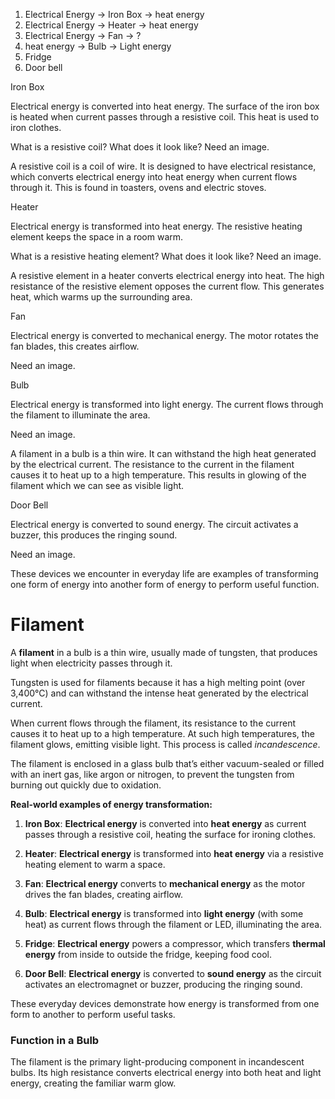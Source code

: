 1. Electrical Energy -> Iron Box -> heat energy
2. Electrical Energy -> Heater -> heat energy
3. Electrical Energy -> Fan -> ?
4. heat energy -> Bulb -> Light energy
5. Fridge
6. Door bell


Iron Box

Electrical energy is converted into heat energy. The surface of the iron box is heated when current passes through a resistive coil. This heat is used to iron clothes.

What is a resistive coil? What does it look like? Need an image.

A resistive coil is a coil of wire. It is designed to have electrical resistance, which converts electrical energy into heat energy when current flows through it. This is found in toasters, ovens and electric stoves.

Heater

Electrical energy is transformed into heat energy. The resistive heating element keeps the space in a room warm.

What is a resistive heating element? What does it look like? Need an image.

A resistive element in a heater converts electrical energy into heat. The high resistance of the resistive element opposes the current flow. This generates heat, which warms up the surrounding area.

Fan

Electrical energy is converted to mechanical energy. The motor rotates the fan blades, this creates airflow.

Need an image.

Bulb

Electrical energy is transformed into light energy. The current flows through the filament to illuminate the area.

Need an image.

A filament in a bulb is a thin wire. It can withstand the high heat generated by the electrical current. The resistance to the current in the filament causes it to heat up to a high temperature. This results in glowing of the filament which we can see as visible light.

Door Bell

Electrical energy is converted to sound energy. The circuit activates a buzzer, this produces the ringing sound.

Need an image.

These devices we encounter in everyday life are examples of transforming one form of energy into another form of energy to perform useful function.


# Filament

A **filament** in a bulb is a thin wire, usually made of tungsten, that produces light when electricity passes through it.

Tungsten is used for filaments because it has a high melting point (over 3,400°C) and can withstand the intense heat generated by the electrical current.

When current flows through the filament, its resistance to the current causes it to heat up to a high temperature. At such high temperatures, the filament glows, emitting visible light. This process is called *incandescence*.

The filament is enclosed in a glass bulb that’s either vacuum-sealed or filled with an inert gas, like argon or nitrogen, to prevent the tungsten from burning out quickly due to oxidation.

**Real-world examples of energy transformation:**

1. **Iron Box**: **Electrical energy** is converted into **heat energy** as current passes through a resistive coil, heating the surface for ironing clothes.

2. **Heater**: **Electrical energy** is transformed into **heat energy** via a resistive heating element to warm a space.

3. **Fan**: **Electrical energy** converts to **mechanical energy** as the motor drives the fan blades, creating airflow.

4. **Bulb**: **Electrical energy** is transformed into **light energy** (with some heat) as current flows through the filament or LED, illuminating the area.

5. **Fridge**: **Electrical energy** powers a compressor, which transfers **thermal energy** from inside to outside the fridge, keeping food cool.

6. **Door Bell**: **Electrical energy** is converted to **sound energy** as the circuit activates an electromagnet or buzzer, producing the ringing sound.


These everyday devices demonstrate how energy is transformed from one form to another to perform useful tasks.


### Function in a Bulb
The filament is the primary light-producing component in incandescent bulbs. Its high resistance converts electrical energy into both heat and light energy, creating the familiar warm glow.

